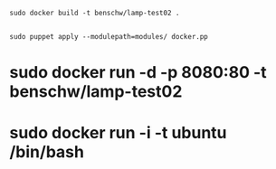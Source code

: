 
	sudo docker build -t benschw/lamp-test02 .


	sudo puppet apply --modulepath=modules/ docker.pp



#	sudo docker run -d -p 8080:80 -t benschw/lamp-test02

#	sudo docker run -i -t ubuntu /bin/bash